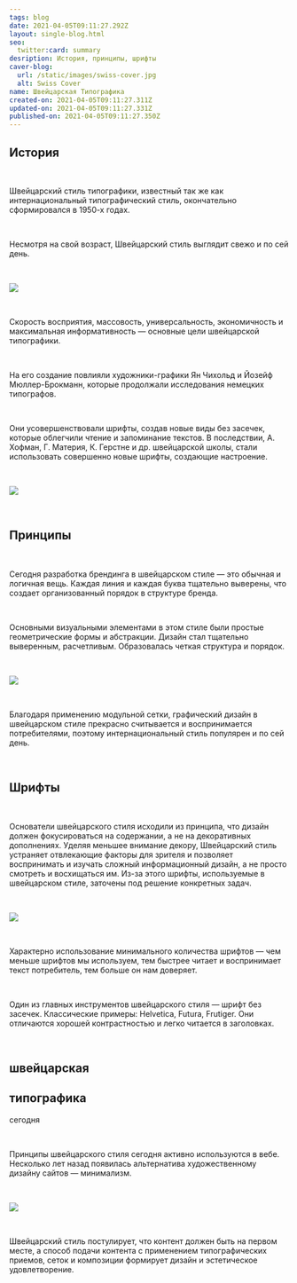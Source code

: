 ```yaml
---
tags: blog
date: 2021-04-05T09:11:27.292Z
layout: single-blog.html
seo:
  twitter:card: summary
desription: История, принципы, шрифты
caver-blog:
  url: /static/images/swiss-cover.jpg
  alt: Swiss Cover
name: Швейцарская Типографика
created-on: 2021-04-05T09:11:27.311Z
updated-on: 2021-04-05T09:11:27.331Z
published-on: 2021-04-05T09:11:27.350Z
---
```

## История

<!--StartFragment-->

**⠀**

<!--EndFragment-->

Швейцарский стиль типографики, известный так же как интернациональный типографический стиль, окончательно сформировался в 1950-х годах.

<!--StartFragment-->

**⠀**

<!--EndFragment-->

Несмотря на свой возраст, Швейцарский стиль выглядит свежо и по сей день.

<!--StartFragment-->

**⠀**

<!--EndFragment-->

![](/static/images/01_swiss.jpg)

<!--StartFragment-->

**⠀**

<!--EndFragment-->

Скорость восприятия, массовость, универсальность, экономичность и максимальная информативность — основные цели швейцарской типографики.

<!--StartFragment-->

**⠀**

<!--EndFragment-->

На его создание повлияли художники-графики Ян Чихольд и Йозейф Мюллер-Брокманн, которые продолжали исследования немецких типографов.

<!--StartFragment-->

**⠀**

<!--EndFragment-->

Они усовершенствовали шрифты, создав новые виды без засечек, которые облегчили чтение и запоминание текстов. В последствии, А. Хофман, Г. Материя, К. Герстне и др. швейцарской школы, стали использовать совершенно новые шрифты, создающие настроение.

<!--StartFragment-->

**⠀**

<!--EndFragment-->

![](/static/images/02_swiss.jpg)

<!--StartFragment-->

**⠀**

<!--EndFragment-->

## Принципы

<!--StartFragment-->

**⠀**

<!--EndFragment-->

Сегодня разработка брендинга в швейцарском стиле — это обычная и логичная вещь. Каждая линия и каждая буква тщательно выверены, что создает организованный порядок в структуре бренда.

<!--StartFragment-->

**⠀**

<!--EndFragment-->

Основными визуальными элементами в этом стиле были простые геометрические формы и абстракции. Дизайн стал тщательно выверенным, расчетливым. Образовалась четкая структура и порядок.

<!--StartFragment-->

**⠀**

<!--EndFragment-->

![](/static/images/03_swiss.jpg)

<!--StartFragment-->

**⠀**

<!--EndFragment-->

Благодаря применению модульной сетки, графический дизайн в швейцарском стиле прекрасно считывается и воспринимается потребителями, поэтому интернациональный стиль популярен и по сей день.

<!--StartFragment-->

**⠀**

<!--EndFragment-->

## Шрифты

<!--StartFragment-->

**⠀**

<!--EndFragment-->

Основатели швейцарского стиля исходили из принципа, что дизайн должен фокусироваться на содержании, а не на декоративных дополнениях. Уделяя меньшее внимание декору, Швейцарский стиль устраняет отвлекающие факторы для зрителя и позволяет воспринимать и изучать сложный информационный дизайн, а не просто смотреть и восхищаться им. Из-за этого шрифты, используемые в швейцарском стиле, заточены под решение конкретных задач.

<!--StartFragment-->

**⠀**

<!--EndFragment-->

![](/static/images/04_swiss.jpg)

<!--StartFragment-->

**⠀**

<!--EndFragment-->

Характерно использование минимального количества шрифтов — чем меньше шрифтов мы используем, тем быстрее читает и воспринимает текст потребитель, тем больше он нам доверяет.

<!--StartFragment-->

**⠀**

<!--EndFragment-->

Один из главных инструментов швейцарского стиля — шрифт без засечек. Классические примеры: Helvetica, Futura, Frutiger. Они отличаются хорошей контрастностью и легко читается в заголовках.

<!--StartFragment-->

**⠀**

<!--EndFragment-->

## швейцарская

## типографика
сегодня

<!--StartFragment-->

**⠀**

<!--EndFragment-->

Принципы швейцарского стиля сегодня активно используются в вебе. Несколько лет назад появилась альтернатива художественному дизайну сайтов — минимализм.

<!--StartFragment-->

**⠀**

<!--EndFragment-->

![](/static/images/ui-week59-1.gif)

<!--StartFragment-->

**⠀**

<!--EndFragment-->

Швейцарский стиль постулирует, что контент должен быть на первом месте, а способ подачи контента с применением типографических приемов, сеток и композиции формирует дизайн и эстетическое удовлетворение.

<!--StartFragment-->

**⠀**

<!--EndFragment-->